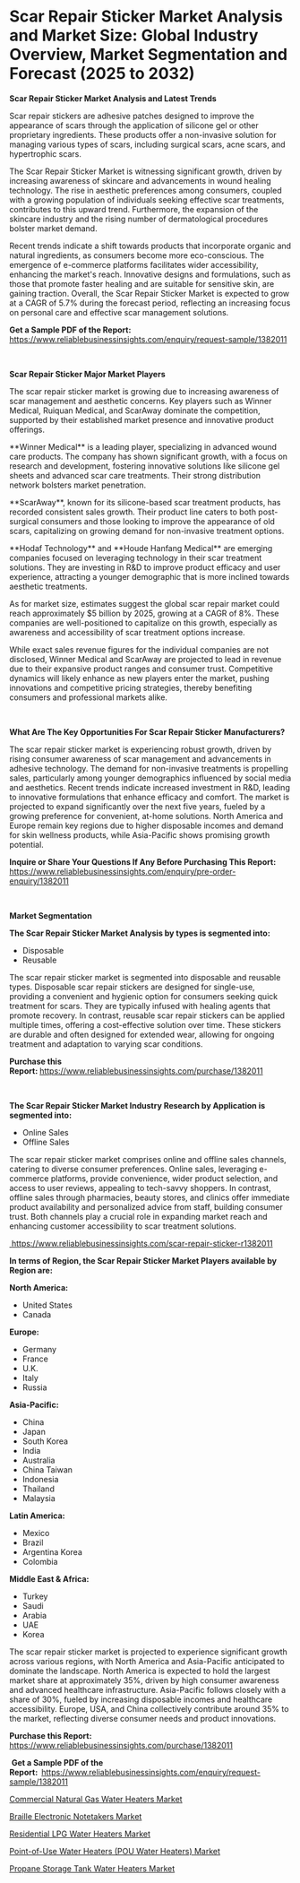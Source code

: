 <p><h1>Scar Repair Sticker Market Analysis and Market Size: Global Industry Overview, Market Segmentation and Forecast (2025 to 2032)</h1></p><p><strong>Scar Repair Sticker Market Analysis and Latest Trends</strong></p>
<p><p>Scar repair stickers are adhesive patches designed to improve the appearance of scars through the application of silicone gel or other proprietary ingredients. These products offer a non-invasive solution for managing various types of scars, including surgical scars, acne scars, and hypertrophic scars. </p><p>The Scar Repair Sticker Market is witnessing significant growth, driven by increasing awareness of skincare and advancements in wound healing technology. The rise in aesthetic preferences among consumers, coupled with a growing population of individuals seeking effective scar treatments, contributes to this upward trend. Furthermore, the expansion of the skincare industry and the rising number of dermatological procedures bolster market demand.</p><p>Recent trends indicate a shift towards products that incorporate organic and natural ingredients, as consumers become more eco-conscious. The emergence of e-commerce platforms facilitates wider accessibility, enhancing the market's reach. Innovative designs and formulations, such as those that promote faster healing and are suitable for sensitive skin, are gaining traction. Overall, the Scar Repair Sticker Market is expected to grow at a CAGR of 5.7% during the forecast period, reflecting an increasing focus on personal care and effective scar management solutions.</p></p>
<p><strong>Get a Sample PDF of the Report:&nbsp;</strong> <a href="https://www.reliablebusinessinsights.com/enquiry/request-sample/1382011?utm_campaign=1091&utm_medium=2&utm_source=Github&utm_content=ia&utm_term=09022025&utm_id=scar-repair-sticker">https://www.reliablebusinessinsights.com/enquiry/request-sample/1382011</a></p>
<p>&nbsp;</p>
<p><strong>Scar Repair Sticker Major Market Players</strong></p>
<p><p>The scar repair sticker market is growing due to increasing awareness of scar management and aesthetic concerns. Key players such as Winner Medical, Ruiquan Medical, and ScarAway dominate the competition, supported by their established market presence and innovative product offerings.</p><p>**Winner Medical** is a leading player, specializing in advanced wound care products. The company has shown significant growth, with a focus on research and development, fostering innovative solutions like silicone gel sheets and advanced scar care treatments. Their strong distribution network bolsters market penetration.</p><p>**ScarAway**, known for its silicone-based scar treatment products, has recorded consistent sales growth. Their product line caters to both post-surgical consumers and those looking to improve the appearance of old scars, capitalizing on growing demand for non-invasive treatment options.</p><p>**Hodaf Technology** and **Houde Hanfang Medical** are emerging companies focused on leveraging technology in their scar treatment solutions. They are investing in R&D to improve product efficacy and user experience, attracting a younger demographic that is more inclined towards aesthetic treatments.</p><p>As for market size, estimates suggest the global scar repair market could reach approximately $5 billion by 2025, growing at a CAGR of 8%. These companies are well-positioned to capitalize on this growth, especially as awareness and accessibility of scar treatment options increase.</p><p>While exact sales revenue figures for the individual companies are not disclosed, Winner Medical and ScarAway are projected to lead in revenue due to their expansive product ranges and consumer trust. Competitive dynamics will likely enhance as new players enter the market, pushing innovations and competitive pricing strategies, thereby benefiting consumers and professional markets alike.</p></p>
<p>&nbsp;</p>
<p><strong>What Are The Key Opportunities For Scar Repair Sticker Manufacturers?</strong></p>
<p><p>The scar repair sticker market is experiencing robust growth, driven by rising consumer awareness of scar management and advancements in adhesive technology. The demand for non-invasive treatments is propelling sales, particularly among younger demographics influenced by social media and aesthetics. Recent trends indicate increased investment in R&D, leading to innovative formulations that enhance efficacy and comfort. The market is projected to expand significantly over the next five years, fueled by a growing preference for convenient, at-home solutions. North America and Europe remain key regions due to higher disposable incomes and demand for skin wellness products, while Asia-Pacific shows promising growth potential.</p></p>
<p><strong>Inquire or Share Your Questions If Any Before Purchasing This Report:</strong> <a href="https://www.reliablebusinessinsights.com/enquiry/pre-order-enquiry/1382011?utm_campaign=1091&utm_medium=2&utm_source=Github&utm_content=ia&utm_term=09022025&utm_id=scar-repair-sticker">https://www.reliablebusinessinsights.com/enquiry/pre-order-enquiry/1382011</a></p>
<p>&nbsp;</p>
<p><strong>Market Segmentation</strong></p>
<p><strong>The Scar Repair Sticker Market Analysis by types is segmented into:</strong></p>
<p><ul><li>Disposable</li><li>Reusable</li></ul></p>
<p><p>The scar repair sticker market is segmented into disposable and reusable types. Disposable scar repair stickers are designed for single-use, providing a convenient and hygienic option for consumers seeking quick treatment for scars. They are typically infused with healing agents that promote recovery. In contrast, reusable scar repair stickers can be applied multiple times, offering a cost-effective solution over time. These stickers are durable and often designed for extended wear, allowing for ongoing treatment and adaptation to varying scar conditions.</p></p>
<p><strong>Purchase this Report:&nbsp;</strong><a href="https://www.reliablebusinessinsights.com/purchase/1382011?utm_campaign=1091&utm_medium=2&utm_source=Github&utm_content=ia&utm_term=09022025&utm_id=scar-repair-sticker">https://www.reliablebusinessinsights.com/purchase/1382011</a></p>
<p>&nbsp;</p>
<p><strong>The Scar Repair Sticker Market Industry Research by Application is segmented into:</strong></p>
<p><ul><li>Online Sales</li><li>Offline Sales</li></ul></p>
<p><p>The scar repair sticker market comprises online and offline sales channels, catering to diverse consumer preferences. Online sales, leveraging e-commerce platforms, provide convenience, wider product selection, and access to user reviews, appealing to tech-savvy shoppers. In contrast, offline sales through pharmacies, beauty stores, and clinics offer immediate product availability and personalized advice from staff, building consumer trust. Both channels play a crucial role in expanding market reach and enhancing customer accessibility to scar treatment solutions.</p></p>
<p><a href="https://www.reliablebusinessinsights.com/scar-repair-sticker-r1382011?utm_campaign=1091&utm_medium=2&utm_source=Github&utm_content=ia&utm_term=09022025&utm_id=scar-repair-sticker">&nbsp;https://www.reliablebusinessinsights.com/scar-repair-sticker-r1382011</a></p>
<p><strong>In terms of Region, the Scar Repair Sticker Market Players available by Region are:</strong></p>
<p>
    <p> <strong> North America: </strong>
        <ul>
            <li>United States</li>
            <li>Canada</li>
        </ul>
        </p> 
    <p> <strong> Europe: </strong>
        <ul>
            <li>Germany</li>
            <li>France</li>
            <li>U.K.</li>
            <li>Italy</li>
            <li>Russia</li>
        </ul>
        </p> 
    <p> <strong> Asia-Pacific: </strong>
        <ul>
            <li>China</li>
            <li>Japan</li>
            <li>South Korea</li>
            <li>India</li>
            <li>Australia</li>
            <li>China Taiwan</li>
            <li>Indonesia</li>
            <li>Thailand</li>
            <li>Malaysia</li>
        </ul>
        </p> 
    <p> <strong> Latin America: </strong>
        <ul>
            <li>Mexico</li>
            <li>Brazil</li>
            <li>Argentina Korea</li>
            <li>Colombia</li>
        </ul>
        </p> 
    <p> <strong> Middle East & Africa: </strong>
        <ul>
            <li>Turkey</li>
            <li>Saudi</li>
            <li>Arabia</li>
            <li>UAE</li>
            <li>Korea</li>
        </ul>
    </p>
    </p>
<p><p>The scar repair sticker market is projected to experience significant growth across various regions, with North America and Asia-Pacific anticipated to dominate the landscape. North America is expected to hold the largest market share at approximately 35%, driven by high consumer awareness and advanced healthcare infrastructure. Asia-Pacific follows closely with a share of 30%, fueled by increasing disposable incomes and healthcare accessibility. Europe, USA, and China collectively contribute around 35% to the market, reflecting diverse consumer needs and product innovations.</p></p>
<p><strong>Purchase this Report: </strong><a href="https://www.reliablebusinessinsights.com/purchase/1382011?utm_campaign=1091&utm_medium=2&utm_source=Github&utm_content=ia&utm_term=09022025&utm_id=scar-repair-sticker">https://www.reliablebusinessinsights.com/purchase/1382011</a></p>
<p>&nbsp;<strong>Get a Sample PDF of the Report:&nbsp;&nbsp;</strong><a href="https://www.reliablebusinessinsights.com/enquiry/request-sample/1382011?utm_campaign=1091&utm_medium=2&utm_source=Github&utm_content=ia&utm_term=09022025&utm_id=scar-repair-sticker">https://www.reliablebusinessinsights.com/enquiry/request-sample/1382011</a></p>
<p><strong></strong></p>
<p><p><a href="https://github.com/felishtimoti/Market-Research-Report-List-1/blob/main/commercial-natural-gas-water-heaters-market.md?utm_campaign=1091&utm_medium=2&utm_source=Github&utm_content=ia&utm_term=09022025&utm_id=scar-repair-sticker">Commercial Natural Gas Water Heaters Market</a></p><p><a href="https://github.com/briandahm87/Market-Research-Report-List-1/blob/main/braille-electronic-notetakers-market.md?utm_campaign=1091&utm_medium=2&utm_source=Github&utm_content=ia&utm_term=09022025&utm_id=scar-repair-sticker">Braille Electronic Notetakers Market</a></p><p><a href="https://github.com/muhjanaidu/Market-Research-Report-List-1/blob/main/residential-lpg-water-heaters-market.md?utm_campaign=1091&utm_medium=2&utm_source=Github&utm_content=ia&utm_term=09022025&utm_id=scar-repair-sticker">Residential LPG Water Heaters Market</a></p><p><a href="https://github.com/hneefdelwyn/Market-Research-Report-List-1/blob/main/point-of-use-water-heaters-pou-water-heaters-market.md?utm_campaign=1091&utm_medium=2&utm_source=Github&utm_content=ia&utm_term=09022025&utm_id=scar-repair-sticker">Point-of-Use Water Heaters (POU Water Heaters) Market</a></p><p><a href="https://github.com/lestymbango/Market-Research-Report-List-1/blob/main/propane-storage-tank-water-heaters-market.md?utm_campaign=1091&utm_medium=2&utm_source=Github&utm_content=ia&utm_term=09022025&utm_id=scar-repair-sticker">Propane Storage Tank Water Heaters Market</a></p></p>